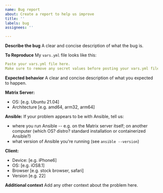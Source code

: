 ```yaml
---
name: Bug report
about: Create a report to help us improve
title: ''
labels: bug
assignees: ''

---
```


**Describe the bug**
A clear and concise description of what the bug is.

<!--
NOTE: This Ansible playbook installs tens of separate services. If you're having a problem with a specific one, it is likely that the problem is with the service itself. You may wish to report that problem at the source, upstream.
-->

**To Reproduce**
My `vars.yml` file looks like this:

```yaml
Paste your vars.yml file here.
Make sure to remove any secret values before posting your vars.yml file publicly.
```

<!-- Below this line, tell us what you're doing to reproduce the problem. -->


**Expected behavior**
A clear and concise description of what you expected to happen.

**Matrix Server:**
 - OS: [e.g. Ubuntu 21.04]
 - Architecture [e.g. amd64, arm32, arm64]

**Ansible:**
If your problem appears to be with Ansible, tell us:
- where you run Ansible -- e.g. on the Matrix server itself; on another computer (which OS? distro? standard installation or containerized Ansible?)
- what version of Ansible you're running (see `ansible --version`)

<!--
The above is only applicable if you're hitting a problem with Ansible itself.
We don't need this information in most cases. Delete this section if not applicable.
-->

**Client:**
 - Device: [e.g. iPhone6]
 - OS: [e.g. iOS8.1]
 - Browser [e.g. stock browser, safari]
 - Version [e.g. 22]

<!--
The above is only applicable if you're hitting a problem with a specific device, but not with others.
We don't need this information in most cases. Delete this section if not applicable.
-->

**Additional context**
Add any other context about the problem here.
